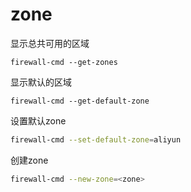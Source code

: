 # zone

显示总共可用的区域

```shell
firewall-cmd --get-zones
```

显示默认的区域

```shell
firewall-cmd --get-default-zone
```

设置默认zone

```bash
firewall-cmd --set-default-zone=aliyun
```

创建zone

```bash
firewall-cmd --new-zone=<zone>
```
